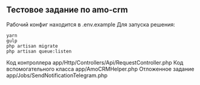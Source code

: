 ## Тестовое задание по amo-crm
Рабочий конфиг находится в .env.example
Для запуска решения:
```
yarn
gulp
php artisan migrate
php artisan queue:listen
```

Код контроллера app/Http/Controllers/Api/RequestController.php
Код вспомогательного класса app/AmoCRMHelper.php
Отложенное задание app/Jobs/SendNotificationTelegram.php
